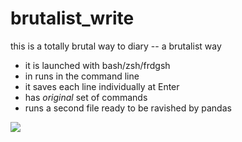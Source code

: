 # brutalist_write

this is a totally brutal way to diary -- a brutalist way

* it is launched with bash/zsh/frdgsh
* in runs in the command line
* it saves each line individually at Enter
* has *original* set of commands
* runs a second file ready to be ravished by pandas

![](https://i0.wp.com/www.theculturemap.com/wp-content/uploads/2018/02/brutalist-archtecture-london-hayward-gallery.jpg?resize=1036%2C712)
